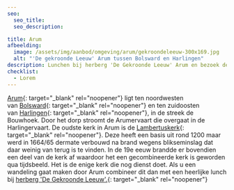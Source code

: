 ```yaml
---
seo:
  seo_title:
  seo_description:

title: Arum
afbeelding:
  image: /assets/img/aanbod/omgeving/arum/gekroondeleeuw-300x169.jpg
  alt: "'De gekroonde Leeuw' Arum tussen Bolsward en Harlingen"
description: Lunchen bij herberg 'De Gekroonde Leeuw' Arum en bezoek de Lambertuskerk.
checklist:
  - Lorem
---
```


[Arum](<https://nl.wikipedia.org/wiki/Arum_(plaats)>){: target="_blank" rel="noopener"} ligt ten noordwesten van&nbsp;[Bolsward](https://nl.wikipedia.org/wiki/Bolsward){: target="\_blank" rel="noopener"}&nbsp;en ten zuidoosten van&nbsp;[Harlingen](https://nl.wikipedia.org/wiki/Harlingen_&#40;stad&#41;){: target="_blank" rel="noopener"}, in de streek de Bouwhoek. Door het dorp stroomt de Arumervaart die overgaat in de Harlingervaart. De oudste kerk in Arum is de&nbsp;[Lambertuskerk](https://nl.wikipedia.org/wiki/Lambertuskerk_&#40;Arum&#41;){: target="\_blank" rel="noopener"}. Deze heeft een basis uit rond 1200 maar werd in 1664/65 dermate verbouwd na brand wegens blikseminslag dat daar weinig van terug is te vinden. In de 19e eeuw brandde er bovendien een deel van de kerk af waardoor het een gecombineerde kerk is geworden qua tijdsbeeld. Het is de enige kerk die nog dienst doet. Als u een wandeling gaat maken door Arum combineer dit dan met een heerlijke lunch bij [herberg 'De Gekroonde Leeuw'.](https://www.facebook.com/gekroondeleeuw/){: target="\_blank" rel="noopener"}
